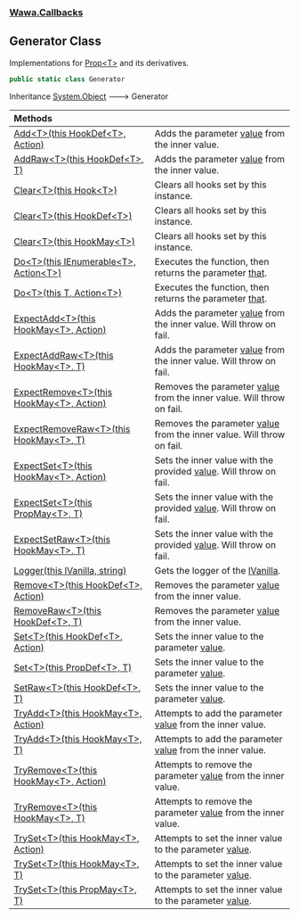 ### [Wawa.Callbacks](Wawa.Callbacks.md 'Wawa.Callbacks')

## Generator Class

Implementations for [Prop&lt;T&gt;](Prop{T}.md 'Wawa.Callbacks.Prop<T>') and its derivatives.

```csharp
public static class Generator
```

Inheritance [System.Object](https://docs.microsoft.com/en-us/dotnet/api/System.Object 'System.Object') &#129106; Generator

| Methods | |
| :--- | :--- |
| [Add&lt;T&gt;(this HookDef&lt;T&gt;, Action)](Generator.Add{T}(HookDef{T},Action).md 'Wawa.Callbacks.Generator.Add<T>(this Wawa.Callbacks.HookDef<T>, System.Action)') | Adds the parameter [value](Generator.Add{T}(HookDef{T},Action).md#Wawa.Callbacks.Generator.Add_T_(thisWawa.Callbacks.HookDef_T_,System.Action).value 'Wawa.Callbacks.Generator.Add<T>(this Wawa.Callbacks.HookDef<T>, System.Action).value') from the inner value. |
| [AddRaw&lt;T&gt;(this HookDef&lt;T&gt;, T)](Generator.AddRaw{T}(HookDef{T},T).md 'Wawa.Callbacks.Generator.AddRaw<T>(this Wawa.Callbacks.HookDef<T>, T)') | Adds the parameter [value](Generator.AddRaw{T}(HookDef{T},T).md#Wawa.Callbacks.Generator.AddRaw_T_(thisWawa.Callbacks.HookDef_T_,T).value 'Wawa.Callbacks.Generator.AddRaw<T>(this Wawa.Callbacks.HookDef<T>, T).value') from the inner value. |
| [Clear&lt;T&gt;(this Hook&lt;T&gt;)](Generator.Clear{T}(Hook{T}).md 'Wawa.Callbacks.Generator.Clear<T>(this Wawa.Callbacks.Hook<T>)') | Clears all hooks set by this instance. |
| [Clear&lt;T&gt;(this HookDef&lt;T&gt;)](Generator.Clear{T}(HookDef{T}).md 'Wawa.Callbacks.Generator.Clear<T>(this Wawa.Callbacks.HookDef<T>)') | Clears all hooks set by this instance. |
| [Clear&lt;T&gt;(this HookMay&lt;T&gt;)](Generator.Clear{T}(HookMay{T}).md 'Wawa.Callbacks.Generator.Clear<T>(this Wawa.Callbacks.HookMay<T>)') | Clears all hooks set by this instance. |
| [Do&lt;T&gt;(this IEnumerable&lt;T&gt;, Action&lt;T&gt;)](Generator.Do{T}(IEnumerable{T},Action{T}).md 'Wawa.Callbacks.Generator.Do<T>(this System.Collections.Generic.IEnumerable<T>, System.Action<T>)') | Executes the function, then returns the parameter [that](Generator.Do{T}(IEnumerable{T},Action{T}).md#Wawa.Callbacks.Generator.Do_T_(thisSystem.Collections.Generic.IEnumerable_T_,System.Action_T_).that 'Wawa.Callbacks.Generator.Do<T>(this System.Collections.Generic.IEnumerable<T>, System.Action<T>).that'). |
| [Do&lt;T&gt;(this T, Action&lt;T&gt;)](Generator.Do{T}(T,Action{T}).md 'Wawa.Callbacks.Generator.Do<T>(this T, System.Action<T>)') | Executes the function, then returns the parameter [that](Generator.Do{T}(T,Action{T}).md#Wawa.Callbacks.Generator.Do_T_(thisT,System.Action_T_).that 'Wawa.Callbacks.Generator.Do<T>(this T, System.Action<T>).that'). |
| [ExpectAdd&lt;T&gt;(this HookMay&lt;T&gt;, Action)](Generator.ExpectAdd{T}(HookMay{T},Action).md 'Wawa.Callbacks.Generator.ExpectAdd<T>(this Wawa.Callbacks.HookMay<T>, System.Action)') | Adds the parameter [value](Generator.ExpectAdd{T}(HookMay{T},Action).md#Wawa.Callbacks.Generator.ExpectAdd_T_(thisWawa.Callbacks.HookMay_T_,System.Action).value 'Wawa.Callbacks.Generator.ExpectAdd<T>(this Wawa.Callbacks.HookMay<T>, System.Action).value') from the inner value. Will throw on fail. |
| [ExpectAddRaw&lt;T&gt;(this HookMay&lt;T&gt;, T)](Generator.ExpectAddRaw{T}(HookMay{T},T).md 'Wawa.Callbacks.Generator.ExpectAddRaw<T>(this Wawa.Callbacks.HookMay<T>, T)') | Adds the parameter [value](Generator.ExpectAddRaw{T}(HookMay{T},T).md#Wawa.Callbacks.Generator.ExpectAddRaw_T_(thisWawa.Callbacks.HookMay_T_,T).value 'Wawa.Callbacks.Generator.ExpectAddRaw<T>(this Wawa.Callbacks.HookMay<T>, T).value') from the inner value. Will throw on fail. |
| [ExpectRemove&lt;T&gt;(this HookMay&lt;T&gt;, Action)](Generator.ExpectRemove{T}(HookMay{T},Action).md 'Wawa.Callbacks.Generator.ExpectRemove<T>(this Wawa.Callbacks.HookMay<T>, System.Action)') | Removes the parameter [value](Generator.ExpectRemove{T}(HookMay{T},Action).md#Wawa.Callbacks.Generator.ExpectRemove_T_(thisWawa.Callbacks.HookMay_T_,System.Action).value 'Wawa.Callbacks.Generator.ExpectRemove<T>(this Wawa.Callbacks.HookMay<T>, System.Action).value') from the inner value. Will throw on fail. |
| [ExpectRemoveRaw&lt;T&gt;(this HookMay&lt;T&gt;, T)](Generator.ExpectRemoveRaw{T}(HookMay{T},T).md 'Wawa.Callbacks.Generator.ExpectRemoveRaw<T>(this Wawa.Callbacks.HookMay<T>, T)') | Removes the parameter [value](Generator.ExpectRemoveRaw{T}(HookMay{T},T).md#Wawa.Callbacks.Generator.ExpectRemoveRaw_T_(thisWawa.Callbacks.HookMay_T_,T).value 'Wawa.Callbacks.Generator.ExpectRemoveRaw<T>(this Wawa.Callbacks.HookMay<T>, T).value') from the inner value. Will throw on fail. |
| [ExpectSet&lt;T&gt;(this HookMay&lt;T&gt;, Action)](Generator.ExpectSet{T}(HookMay{T},Action).md 'Wawa.Callbacks.Generator.ExpectSet<T>(this Wawa.Callbacks.HookMay<T>, System.Action)') | Sets the inner value with the provided [value](Generator.ExpectSet{T}(HookMay{T},Action).md#Wawa.Callbacks.Generator.ExpectSet_T_(thisWawa.Callbacks.HookMay_T_,System.Action).value 'Wawa.Callbacks.Generator.ExpectSet<T>(this Wawa.Callbacks.HookMay<T>, System.Action).value'). Will throw on fail. |
| [ExpectSet&lt;T&gt;(this PropMay&lt;T&gt;, T)](Generator.ExpectSet{T}(PropMay{T},T).md 'Wawa.Callbacks.Generator.ExpectSet<T>(this Wawa.Callbacks.PropMay<T>, T)') | Sets the inner value with the provided [value](Generator.ExpectSet{T}(PropMay{T},T).md#Wawa.Callbacks.Generator.ExpectSet_T_(thisWawa.Callbacks.PropMay_T_,T).value 'Wawa.Callbacks.Generator.ExpectSet<T>(this Wawa.Callbacks.PropMay<T>, T).value'). Will throw on fail. |
| [ExpectSetRaw&lt;T&gt;(this HookMay&lt;T&gt;, T)](Generator.ExpectSetRaw{T}(HookMay{T},T).md 'Wawa.Callbacks.Generator.ExpectSetRaw<T>(this Wawa.Callbacks.HookMay<T>, T)') | Sets the inner value with the provided [value](Generator.ExpectSetRaw{T}(HookMay{T},T).md#Wawa.Callbacks.Generator.ExpectSetRaw_T_(thisWawa.Callbacks.HookMay_T_,T).value 'Wawa.Callbacks.Generator.ExpectSetRaw<T>(this Wawa.Callbacks.HookMay<T>, T).value'). Will throw on fail. |
| [Logger(this IVanilla, string)](Generator.Logger(IVanilla,string).md 'Wawa.Callbacks.Generator.Logger(this Wawa.Callbacks.IVanilla, string)') | Gets the logger of the [IVanilla](IVanilla.md 'Wawa.Callbacks.IVanilla'). |
| [Remove&lt;T&gt;(this HookDef&lt;T&gt;, Action)](Generator.Remove{T}(HookDef{T},Action).md 'Wawa.Callbacks.Generator.Remove<T>(this Wawa.Callbacks.HookDef<T>, System.Action)') | Removes the parameter [value](Generator.Remove{T}(HookDef{T},Action).md#Wawa.Callbacks.Generator.Remove_T_(thisWawa.Callbacks.HookDef_T_,System.Action).value 'Wawa.Callbacks.Generator.Remove<T>(this Wawa.Callbacks.HookDef<T>, System.Action).value') from the inner value. |
| [RemoveRaw&lt;T&gt;(this HookDef&lt;T&gt;, T)](Generator.RemoveRaw{T}(HookDef{T},T).md 'Wawa.Callbacks.Generator.RemoveRaw<T>(this Wawa.Callbacks.HookDef<T>, T)') | Removes the parameter [value](Generator.RemoveRaw{T}(HookDef{T},T).md#Wawa.Callbacks.Generator.RemoveRaw_T_(thisWawa.Callbacks.HookDef_T_,T).value 'Wawa.Callbacks.Generator.RemoveRaw<T>(this Wawa.Callbacks.HookDef<T>, T).value') from the inner value. |
| [Set&lt;T&gt;(this HookDef&lt;T&gt;, Action)](Generator.Set{T}(HookDef{T},Action).md 'Wawa.Callbacks.Generator.Set<T>(this Wawa.Callbacks.HookDef<T>, System.Action)') | Sets the inner value to the parameter [value](Generator.Set{T}(HookDef{T},Action).md#Wawa.Callbacks.Generator.Set_T_(thisWawa.Callbacks.HookDef_T_,System.Action).value 'Wawa.Callbacks.Generator.Set<T>(this Wawa.Callbacks.HookDef<T>, System.Action).value'). |
| [Set&lt;T&gt;(this PropDef&lt;T&gt;, T)](Generator.Set{T}(PropDef{T},T).md 'Wawa.Callbacks.Generator.Set<T>(this Wawa.Callbacks.PropDef<T>, T)') | Sets the inner value to the parameter [value](Generator.Set{T}(PropDef{T},T).md#Wawa.Callbacks.Generator.Set_T_(thisWawa.Callbacks.PropDef_T_,T).value 'Wawa.Callbacks.Generator.Set<T>(this Wawa.Callbacks.PropDef<T>, T).value'). |
| [SetRaw&lt;T&gt;(this HookDef&lt;T&gt;, T)](Generator.SetRaw{T}(HookDef{T},T).md 'Wawa.Callbacks.Generator.SetRaw<T>(this Wawa.Callbacks.HookDef<T>, T)') | Sets the inner value to the parameter [value](Generator.SetRaw{T}(HookDef{T},T).md#Wawa.Callbacks.Generator.SetRaw_T_(thisWawa.Callbacks.HookDef_T_,T).value 'Wawa.Callbacks.Generator.SetRaw<T>(this Wawa.Callbacks.HookDef<T>, T).value'). |
| [TryAdd&lt;T&gt;(this HookMay&lt;T&gt;, Action)](Generator.TryAdd{T}(HookMay{T},Action).md 'Wawa.Callbacks.Generator.TryAdd<T>(this Wawa.Callbacks.HookMay<T>, System.Action)') | Attempts to add the parameter [value](Generator.TryAdd{T}(HookMay{T},Action).md#Wawa.Callbacks.Generator.TryAdd_T_(thisWawa.Callbacks.HookMay_T_,System.Action).value 'Wawa.Callbacks.Generator.TryAdd<T>(this Wawa.Callbacks.HookMay<T>, System.Action).value') from the inner value. |
| [TryAdd&lt;T&gt;(this HookMay&lt;T&gt;, T)](Generator.TryAdd{T}(HookMay{T},T).md 'Wawa.Callbacks.Generator.TryAdd<T>(this Wawa.Callbacks.HookMay<T>, T)') | Attempts to add the parameter [value](Generator.TryAdd{T}(HookMay{T},T).md#Wawa.Callbacks.Generator.TryAdd_T_(thisWawa.Callbacks.HookMay_T_,T).value 'Wawa.Callbacks.Generator.TryAdd<T>(this Wawa.Callbacks.HookMay<T>, T).value') from the inner value. |
| [TryRemove&lt;T&gt;(this HookMay&lt;T&gt;, Action)](Generator.TryRemove{T}(HookMay{T},Action).md 'Wawa.Callbacks.Generator.TryRemove<T>(this Wawa.Callbacks.HookMay<T>, System.Action)') | Attempts to remove the parameter [value](Generator.TryRemove{T}(HookMay{T},Action).md#Wawa.Callbacks.Generator.TryRemove_T_(thisWawa.Callbacks.HookMay_T_,System.Action).value 'Wawa.Callbacks.Generator.TryRemove<T>(this Wawa.Callbacks.HookMay<T>, System.Action).value') from the inner value. |
| [TryRemove&lt;T&gt;(this HookMay&lt;T&gt;, T)](Generator.TryRemove{T}(HookMay{T},T).md 'Wawa.Callbacks.Generator.TryRemove<T>(this Wawa.Callbacks.HookMay<T>, T)') | Attempts to remove the parameter [value](Generator.TryRemove{T}(HookMay{T},T).md#Wawa.Callbacks.Generator.TryRemove_T_(thisWawa.Callbacks.HookMay_T_,T).value 'Wawa.Callbacks.Generator.TryRemove<T>(this Wawa.Callbacks.HookMay<T>, T).value') from the inner value. |
| [TrySet&lt;T&gt;(this HookMay&lt;T&gt;, Action)](Generator.TrySet{T}(HookMay{T},Action).md 'Wawa.Callbacks.Generator.TrySet<T>(this Wawa.Callbacks.HookMay<T>, System.Action)') | Attempts to set the inner value to the parameter [value](Generator.TrySet{T}(HookMay{T},Action).md#Wawa.Callbacks.Generator.TrySet_T_(thisWawa.Callbacks.HookMay_T_,System.Action).value 'Wawa.Callbacks.Generator.TrySet<T>(this Wawa.Callbacks.HookMay<T>, System.Action).value'). |
| [TrySet&lt;T&gt;(this HookMay&lt;T&gt;, T)](Generator.TrySet{T}(HookMay{T},T).md 'Wawa.Callbacks.Generator.TrySet<T>(this Wawa.Callbacks.HookMay<T>, T)') | Attempts to set the inner value to the parameter [value](Generator.TrySet{T}(HookMay{T},T).md#Wawa.Callbacks.Generator.TrySet_T_(thisWawa.Callbacks.HookMay_T_,T).value 'Wawa.Callbacks.Generator.TrySet<T>(this Wawa.Callbacks.HookMay<T>, T).value'). |
| [TrySet&lt;T&gt;(this PropMay&lt;T&gt;, T)](Generator.TrySet{T}(PropMay{T},T).md 'Wawa.Callbacks.Generator.TrySet<T>(this Wawa.Callbacks.PropMay<T>, T)') | Attempts to set the inner value to the parameter [value](Generator.TrySet{T}(PropMay{T},T).md#Wawa.Callbacks.Generator.TrySet_T_(thisWawa.Callbacks.PropMay_T_,T).value 'Wawa.Callbacks.Generator.TrySet<T>(this Wawa.Callbacks.PropMay<T>, T).value'). |
